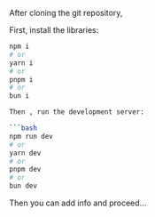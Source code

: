 After cloning the git repository, 

First, install the libraries:

```bash
npm i
# or
yarn i
# or
pnpm i
# or
bun i

Then , run the development server:

```bash
npm run dev
# or
yarn dev
# or
pnpm dev
# or
bun dev
```

Then you can add info and proceed...
